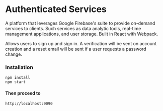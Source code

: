 # Authenticated Services

A platform that leverages Google Firebase's suite to
provide on-demand services
to clients. Such services as data analytic tools,
real-time management applications,
and user storage. Built in React with Webpack.

Allows users to sign up and sign in. A verification
will be sent on account creation and a reset email will be
sent if a user requests a password change.

### Installation

```
npm install
npm start
```

#### Then proceed to
```
http://localhost:9090
```
